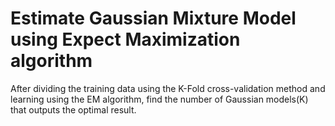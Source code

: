 # Estimate Gaussian Mixture Model using Expect Maximization algorithm
After dividing the training data using the K-Fold cross-validation method and learning using the EM algorithm, find the number of Gaussian models(K) that outputs the optimal result.

